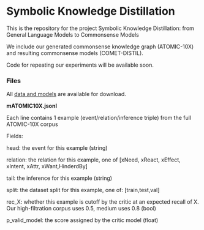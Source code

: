 # Symbolic Knowledge Distillation

This is the repository for the project Symbolic Knowledge Distillation: from General Language Models to Commonsense Models

We include our generated commonsense knowledge graph (ATOMIC-10X) and resulting commonsense models (COMET-DISTIL).

Code for repeating our experiments will be available soon.

### Files

All [data and models](https://console.cloud.google.com/storage/browser/ai2-mosaic-public/projects/symbolic-knowledge-decoding/) are available for download.

**mATOMIC10X.jsonl**

Each line contains 1 example (event/relation/inference triple) from the full ATOMIC-10X corpus


Fields:


head: the event for this example (string)

relation: the relation for this example, one of [xNeed, xReact, xEffect, xIntent, xAttr, xWant,HinderdBy]

tail: the inference for this example (string)

split: the dataset split for this example, one of: [train,test,val]

rec_X: whether this example is cutoff by the critic at an expected recall of X. Our high-filtration corpus uses 0.5, medium uses 0.8 (bool)
        
p_valid_model: the score assigned by the critic model (float)
